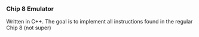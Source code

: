 ### Chip 8 Emulator 
Written in C++. The goal is to implement all instructions found in the regular Chip 8 (not super)